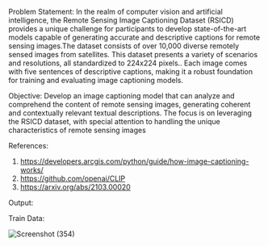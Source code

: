  Problem Statement:
 In the realm of computer vision and artificial intelligence, the Remote Sensing Image Captioning Dataset (RSICD) provides a unique challenge for participants to develop state-of-the-art models capable of generating accurate and descriptive captions for remote sensing images.The dataset consists of over 10,000 diverse remotely sensed images from satellites. This dataset presents a variety of scenarios and resolutions, all standardized to 224x224 pixels.. Each image comes with five sentences of descriptive captions, making it a robust foundation for training and evaluating image captioning models.
 
 
 Objective:
 Develop an image captioning model that can analyze and comprehend the content of remote sensing images, generating coherent and contextually relevant textual descriptions. The focus is on leveraging the RSICD dataset, with special attention to handling the unique characteristics of remote sensing images

 References:
 1. https://developers.arcgis.com/python/guide/how-image-captioning-works/
 2. https://github.com/openai/CLIP
 3. https://arxiv.org/abs/2103.00020


Output:

Train Data:

 
![Screenshot (354)](https://github.com/Its-Shreya/TRINIT_AccessDenied_ML/assets/139217213/6496d8b1-1513-4d57-8221-5c0b1ab3508f)
